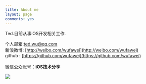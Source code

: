 ```yaml
---
title: About me
layout: page
comments: yes
---
```

  
Ted.目前从事iOS开发相关工作.      

个人邮箱:ted.wu@qq.com      
新浪微博: [http://weibo.com/wufawei](http://weibo.com/wufawei)      
github : [https://github.com/wufawei](https://github.com/wufawei)  
<br/>微信公众账号：**iOS技术分享**

![](http://farm3.staticflickr.com/2861/8836295022_023774dd2f_m.jpg)